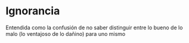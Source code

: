 # Ignorancia

Entendida como la confusión de no saber distinguir entre lo bueno de lo malo (lo ventajoso de lo dañino) para uno mismo